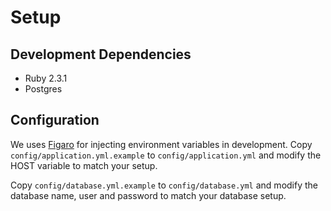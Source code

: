 # Setup

## Development Dependencies

* Ruby 2.3.1
* Postgres

## Configuration

We uses [Figaro](https://github.com/laserlemon/figaro) for injecting environment variables
in development. Copy `config/application.yml.example` to `config/application.yml` and modify the
HOST variable to match your setup.

Copy `config/database.yml.example` to `config/database.yml` and modify the database name, user
and password to match your database setup.
